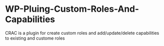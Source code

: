 # WP-Pluing-Custom-Roles-And-Capabilities
CRAC is a plugin for create custom roles and add/update/delete capabilities to existing and custome roles
